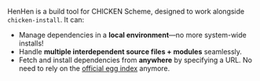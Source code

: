 HenHen is a build tool for CHICKEN Scheme, designed to work alongside `chicken-install`. It can:

- Manage dependencies in a **local environment**—no more system-wide installs!
- Handle **multiple interdependent source files + modules** seamlessly.
- Fetch and install dependencies from **anywhere** by specifying a URL. No need to rely on the [official egg index][1] anymore.

[1]: http://wiki.call-cc.org/releasing-your-egg#publishing-your-egg
